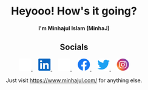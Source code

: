 <div align="center">

# Heyooo! How's it going?

<h4>I'm Minhajul Islam (MinhaJ)</h4>

<!-- [![WakaTime Badge](https://wakatime.com/badge/user/16f921d3-bae9-4c22-aba7-3f28247d6dba.svg?style=for-the-badge)](https://wakatime.com/@minhajul_im)

[![WakaTime Coding Time](https://github-readme-stats.vercel.app/api/wakatime?username=jNaimXIII&hide_title=true&theme=transparent&layout=compact&langs_count=12&range=all_time)](https://wakatime.com/@minhajul_im)

[![LeetCode Stats](https://leetcard.jacoblin.cool/jNaimXIII?theme=light&font=Roboto)](https://leetcode.com/minhajul-im/) -->

## Socials

<a target="_blank" href="https://www.minhajul.com/">
    <img alt="WorldWeb" src="docs/images/world-longitude-white.svg" height="32" />
</a>
&nbsp; &nbsp;
<a target="_blank" href="https://www.linkedin.com/in/minhajul-im/">
    <img alt="LinkedIn" src="docs/images/linkedin.svg" height="32" />
</a>
&nbsp; &nbsp;
<a target="_blank" href="https://github.com/minhajul-im">
    <img alt="Github" src="docs/images/logo-github-white.svg" height="32" />
</a>
&nbsp; &nbsp;
<a target="_blank" href="https://www.facebook.com/minhajul.im">
    <img alt="Facebook" src="docs/images/Facebook.svg" height="32" />
</a>
&nbsp; &nbsp;
<a  target="_blank" href="https://twitter.com/minhajul_im">
    <img alt="Twitter"src="docs/images/twitter.svg" height="32" />
</a>
&nbsp; &nbsp;
<a  target="_blank" href="https://www.instagram.com/minhajul.im/">
    <img alt="Instagram"src="docs/images/Instagram.svg" height="32" />
</a>

Just visit <https://www.minhajul.com/> for anything else.

</div>
